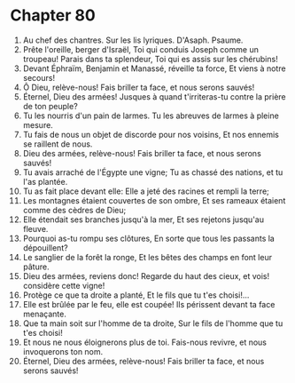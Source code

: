 # Chapter 80

1. Au chef des chantres. Sur les lis lyriques. D'Asaph. Psaume.
2. Prête l'oreille, berger d'Israël, Toi qui conduis Joseph comme un troupeau! Parais dans ta splendeur, Toi qui es assis sur les chérubins!
3. Devant Éphraïm, Benjamin et Manassé, réveille ta force, Et viens à notre secours!
4. Ô Dieu, relève-nous! Fais briller ta face, et nous serons sauvés!
5. Éternel, Dieu des armées! Jusques à quand t'irriteras-tu contre la prière de ton peuple?
6. Tu les nourris d'un pain de larmes. Tu les abreuves de larmes à pleine mesure.
7. Tu fais de nous un objet de discorde pour nos voisins, Et nos ennemis se raillent de nous.
8. Dieu des armées, relève-nous! Fais briller ta face, et nous serons sauvés!
9. Tu avais arraché de l'Égypte une vigne; Tu as chassé des nations, et tu l'as plantée.
10. Tu as fait place devant elle: Elle a jeté des racines et rempli la terre;
11. Les montagnes étaient couvertes de son ombre, Et ses rameaux étaient comme des cèdres de Dieu;
12. Elle étendait ses branches jusqu'à la mer, Et ses rejetons jusqu'au fleuve.
13. Pourquoi as-tu rompu ses clôtures, En sorte que tous les passants la dépouillent?
14. Le sanglier de la forêt la ronge, Et les bêtes des champs en font leur pâture.
15. Dieu des armées, reviens donc! Regarde du haut des cieux, et vois! considère cette vigne!
16. Protège ce que ta droite a planté, Et le fils que tu t'es choisi!...
17. Elle est brûlée par le feu, elle est coupée! Ils périssent devant ta face menaçante.
18. Que ta main soit sur l'homme de ta droite, Sur le fils de l'homme que tu t'es choisi!
19. Et nous ne nous éloignerons plus de toi. Fais-nous revivre, et nous invoquerons ton nom.
20. Éternel, Dieu des armées, relève-nous! Fais briller ta face, et nous serons sauvés!

